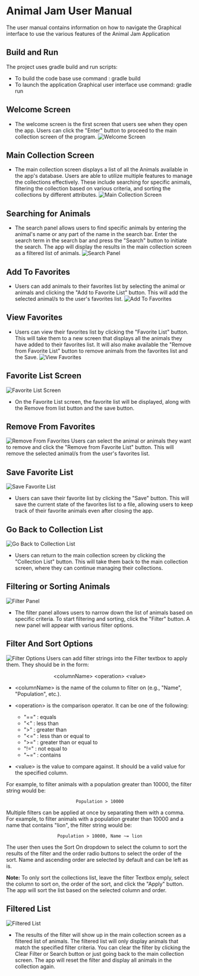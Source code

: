 # Animal Jam User Manual 
The user manual contains information on how to navigate the Graphical interface to use the various features of the Animal Jam Application

## Build and Run
The project uses gradle build and run scripts:
* To build the code base use command : gradle build
* To launch the application Graphical user interface use command: gradle run

## Welcome Screen

- The welcome screen is the first screen that users see when they open the app. Users can click the "Enter" button to proceed to the main collection screen of the program.
![Welcome Screen](welcomeScreen.png)

## Main Collection Screen

- The main collection screen displays a list of all the Animals available in the app's database. Users are able to utilize multiple features to manage the collections effectively. These include searching for specific animals, filtering the collection based on various criteria, and sorting the collections by different attributes.
![Main Collection Screen](mainCollection.png)

## Searching for Animals

- The search panel allows users to find specific animals by entering the animal's name or any part of the name in the search bar. Enter the search term in the search bar and press the "Search" button to initiate the search. The app will display the results in the main collection screen as a filtered list of animals.
![Search Panel](searchPanel.png)

## Add To Favorites

- Users can add animals to their favorites list by selecting the animal or animals and clicking the "Add to Favorite List" button. This will add the selected animal/s to the user's favorites list.
![Add To Favorites](AddToFavorites.png)

## View Favorites

- Users can view their favorites list by clicking the "Favorite List" button. This will take them to a new screen that displays all the animals they have added to their favorites list. It will also make available the "Remove from Favorite List" button to remove animals from the favorites list and the Save. 
![View Favorites](ViewFavorites.png)

## Favorite List Screen
![Favorite List Screen](favoritesListScreen.png)
- On the Favorite List screen, the favorite list will be displayed, along with the Remove from list button and the save button. 

## Remove From Favorites
![Remove From Favorites](RemoveFromFavorites.png)
Users can select the animal or animals they want to remove and click the "Remove from Favorite List" button. This will remove the selected animal/s from the user's favorites list.

## Save Favorite List
![Save Favorite List](SaveFavoriteList.png)
- Users can save their favorite list by clicking the "Save" button. This will save the current state of the favorites list to a file, allowing users to keep track of their favorite animals even after closing the app.

## Go Back to Collection List
![Go Back to Collection List](GoBackToCollectionList.png)
- Users can return to the main collection screen by clicking the "Collection List" button. This will take them back to the main collection screen, where they can continue managing their collections.

## Filtering or Sorting Animals
![Filter Panel](FilterPanel.png)
- The filter panel allows users to narrow down the list of animals based on specific criteria. To start filtering and sorting, click the "Filter" button. A new panel will appear with various filter options. 

## Filter And Sort Options
![Filter Options](FilterOptions.png)
Users can add filter strings into the Filter textbox to apply them. They should be in the form:

<center> &ltcolumnName> &ltoperation> &ltvalue> </center>


- \<columnName> is the name of the column to filter on (e.g., "Name", "Population", etc.).
- \<operation> is the comparison operator. It can be one of the following:   
    - "==" : equals 
    - "<"  : less than
    - ">"  : greater than
    - "<=" : less than or equal to
    - ">=" : greater than or equal to
    - "!=" : not equal to
    - "~=" : contains

- \<value> is the value to compare against. It should be a valid value for the specified column.  

For example, to filter animals with a population greater than 10000, the filter string would be: <center>`Population > 10000`</center>

Multiple filters can be applied at once by separating them with a comma. For example, to filter animals with a population greater than 10000 and a name that contains "lion", the filter string would be: <center>`Population > 10000, Name ~= lion`</center>

The user then uses the Sort On dropdown to select the column to sort the results of the filter and the order radio buttons to select the order of the sort. Name and ascending order are selected by default and can be left as is.  

**Note:** To only sort the collections list, leave the filter Textbox emply, select the column to sort on, the order of the sort, and click the "Apply" button. The app will sort the list based on the selected column and order.



## Filtered List
![Filtered List](FilteredList.png)
- The results of the filter will show up in the main collection screen as a filtered list of animals. The filtered list will only display animals that match the specified filter criteria. You can clear the filter by clicking the Clear Filter or Search button or just going back to the main collection screen. The app will reset the filter and display all animals in the collection again.



